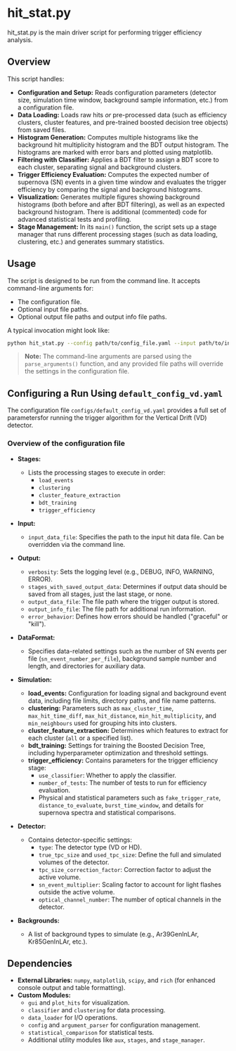 # hit_stat.py

hit_stat.py is the main driver script for performing trigger efficiency analysis.
## Overview

This script handles:
- **Configuration and Setup:** Reads configuration parameters (detector size, simulation time window, background sample information, etc.) from a configuration file.
- **Data Loading:** Loads raw hits *or* pre-processed data (such as efficiency clusters, cluster features, and pre-trained boosted decision tree objects) from saved files.
- **Histogram Generation:** Computes multiple histograms like the background hit multiplicity histogram and the BDT output histogram. The histograms are marked with error bars and plotted using matplotlib.
- **Filtering with Classifier:** Applies a BDT filter to assign a BDT score to each cluster, separating signal and background clusters.
- **Trigger Efficiency Evaluation:** Computes the expected number of supernova (SN) events in a given time window and evaluates the trigger efficiency by comparing the signal and background histograms.
- **Visualization:** Generates multiple figures showing background histograms (both before and after BDT filtering), as well as an expected background histogram. There is additional (commented) code for advanced statistical tests and profiling.
- **Stage Management:** In its `main()` function, the script sets up a stage manager that runs different processing stages (such as data loading, clustering, etc.) and generates summary statistics.
## Usage

The script is designed to be run from the command line. It accepts command-line arguments for:
- The configuration file.
- Optional input file paths.
- Optional output file paths and output info file paths.

A typical invocation might look like:

```bash
python hit_stat.py --config path/to/config_file.yaml --input path/to/input_file --output path/to/output_file --output-info path/to/info_file
```

> **Note:** The command-line arguments are parsed using the `parse_arguments()` function, and any provided file paths will override the settings in the configuration file.

## Configuring a Run Using `default_config_vd.yaml`

The configuration file `configs/default_config_vd.yaml` provides a full set of parametersfor running the trigger algorithm for the Vertical Drift (VD) detector.

### Overview of the configuration file

- **Stages:**
  - Lists the processing stages to execute in order:
    - `load_events`
    - `clustering`
    - `cluster_feature_extraction`
    - `bdt_training`
    - `trigger_efficiency`

- **Input:**
  - `input_data_file`: Specifies the path to the input hit data file. Can be overridden via the command line.

- **Output:**
  - `verbosity`: Sets the logging level (e.g., DEBUG, INFO, WARNING, ERROR).
  - `stages_with_saved_output_data`: Determines if output data should be saved from all stages, just the last stage, or none.
  - `output_data_file`: The file path where the trigger output is stored.
  - `output_info_file`: The file path for additional run information.
  - `error_behavior`: Defines how errors should be handled ("graceful" or "kill").

- **DataFormat:**
  - Specifies data-related settings such as the number of SN events per file (`sn_event_number_per_file`), background sample number and length, and directories for auxiliary data.

- **Simulation:**
  - **load_events:** Configuration for loading signal and background event data, including file limits, directory paths, and file name patterns.
  - **clustering:** Parameters such as `max_cluster_time`, `max_hit_time_diff`, `max_hit_distance`, `min_hit_multiplicity`, and `min_neighbours` used for grouping hits into clusters.
  - **cluster_feature_extraction:** Determines which features to extract for each cluster (`all` or a specified list).
  - **bdt_training:** Settings for training the Boosted Decision Tree, including hyperparameter optimization and threshold settings.
  - **trigger_efficiency:** Contains parameters for the trigger efficiency stage:
    - `use_classifier`: Whether to apply the classifier.
    - `number_of_tests`: The number of tests to run for efficiency evaluation.
    - Physical and statistical parameters such as `fake_trigger_rate`, `distance_to_evaluate`, `burst_time_window`, and details for supernova spectra and statistical comparisons.

- **Detector:**
  - Contains detector-specific settings:
    - `type`: The detector type (VD or HD).
    - `true_tpc_size` and `used_tpc_size`: Define the full and simulated volumes of the detector.
    - `tpc_size_correction_factor`: Correction factor to adjust the active volume.
    - `sn_event_multiplier`: Scaling factor to account for light flashes outside the active volume.
    - `optical_channel_number`: The number of optical channels in the detector.

- **Backgrounds:**
  - A list of background types to simulate (e.g., Ar39GenInLAr, Kr85GenInLAr, etc.).

## Dependencies

- **External Libraries:** `numpy`, `matplotlib`, `scipy`, and `rich` (for enhanced console output and table formatting).
- **Custom Modules:**  
  - `gui` and `plot_hits` for visualization.
  - `classifier` and `clustering` for data processing.
  - `data_loader` for I/O operations.
  - `config` and `argument_parser` for configuration management.
  - `statistical_comparison` for statistical tests.
  - Additional utility modules like `aux`, `stages`, and `stage_manager`.
